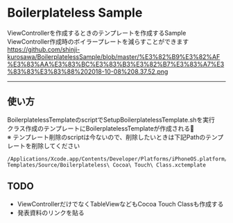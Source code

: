 # Boilerplateless Sample
ViewControllerを作成するときのテンプレートを作成するSample  
ViewController作成時のボイラープレートを減らすことができます  
https://github.com/shinji-kurosawa/BoilerplatelessSample/blob/master/%E3%82%B9%E3%82%AF%E3%83%AA%E3%83%BC%E3%83%B3%E3%82%B7%E3%83%A7%E3%83%83%E3%83%88%202018-10-08%208.37.52.png

***

## 使い方
BoilerplatelessTemplateのscriptでSetupBoilerplatelessTemplate.shを実行  
クラス作成のテンプレートにBoilerplatelessTemplateが作成される🎉  
※ テンプレート削除のscriptは今ないので、削除したいときは下記Pathのテンプレートを削除してください
```
/Applications/Xcode.app/Contents/Developer/Platforms/iPhoneOS.platform/Developer/Library/Xcode/Templates/File\ Templates/Source/Boilerplateless\ Cocoa\ Touch\ Class.xctemplate
```

## TODO
- ViewControllerだけでなくTableViewなどもCocoa Touch Classも作成する
- 発表資料のリンクを貼る
